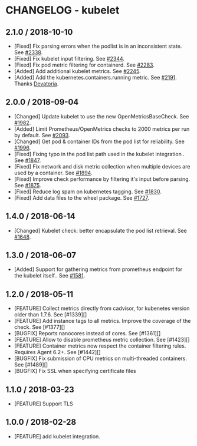 # CHANGELOG - kubelet

## 2.1.0 / 2018-10-10

* [Fixed] Fix parsing errors when the podlist is in an inconsistent state. See [#2338](https://github.com/DataDog/integrations-core/pull/2338).
* [Fixed] Fix kubelet input filtering. See [#2344](https://github.com/DataDog/integrations-core/pull/2344).
* [Fixed] Fix pod metric filtering for containerd. See [#2283](https://github.com/DataDog/integrations-core/pull/2283).
* [Added] Add additional kubelet metrics. See [#2245](https://github.com/DataDog/integrations-core/pull/2245).
* [Added] Add the kubernetes.containers.running metric. See [#2191](https://github.com/DataDog/integrations-core/pull/2191). Thanks [Devatoria](https://github.com/Devatoria).

## 2.0.0 / 2018-09-04

* [Changed] Update kubelet to use the new OpenMetricsBaseCheck. See [#1982](https://github.com/DataDog/integrations-core/pull/1982).
* [Added] Limit Prometheus/OpenMetrics checks to 2000 metrics per run by default. See [#2093](https://github.com/DataDog/integrations-core/pull/2093).
* [Changed] Get pod & container IDs from the pod list for reliability. See [#1996](https://github.com/DataDog/integrations-core/pull/1996).
* [Fixed] Fixing typo in the pod list path used in the kubelet integration . See [#1847](https://github.com/DataDog/integrations-core/pull/1847).
* [Fixed] Fix network and disk metric collection when multiple devices are used by a container. See [#1894](https://github.com/DataDog/integrations-core/pull/1894).
* [Fixed] Improve check performance by filtering it's input before parsing. See [#1875](https://github.com/DataDog/integrations-core/pull/1875).
* [Fixed] Reduce log spam on kubernetes tagging. See [#1830](https://github.com/DataDog/integrations-core/pull/1830).
* [Fixed] Add data files to the wheel package. See [#1727](https://github.com/DataDog/integrations-core/pull/1727).

## 1.4.0 / 2018-06-14

* [Changed] Kubelet check: better encapsulate the pod list retrieval. See [#1648](https://github.com/DataDog/integrations-core/pull/1648).

## 1.3.0 / 2018-06-07

* [Added] Support for gathering metrics from prometheus endpoint for the kubelet itself.. See [#1581](https://github.com/DataDog/integrations-core/pull/1581).

## 1.2.0 / 2018-05-11

* [FEATURE] Collect metrics directly from cadvisor, for kubenetes version older than 1.7.6. See [#1339][]
* [FEATURE] Add instance tags to all metrics. Improve the coverage of the check. See [#1377][]
* [BUGFIX] Reports nanocores instead of cores. See [#1361][]
* [FEATURE] Allow to disable prometheus metric collection. See [#1423][]
* [FEATURE] Container metrics now respect the container filtering rules. Requires Agent 6.2+. See [#1442][]
* [BUGFIX] Fix submission of CPU metrics on multi-threaded containers. See [#1489][]
* [BUGFIX] Fix SSL when specifying certificate files

## 1.1.0 / 2018-03-23

* [FEATURE] Support TLS

## 1.0.0 / 2018-02-28

* [FEATURE] add kubelet integration.
